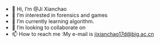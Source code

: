 - 👋 Hi, I’m @Ji Xianchao
- 👀 I’m interested in forensics and games
- 🌱 I’m currently learning algorithm.
- 💞️ I’m looking to collaborate on 
- 📫 How to reach me :My e-mail is jixianchao17d@big.ac.cn

<!---
genomicJ/genomicJ is a ✨ special ✨ repository because its `README.md` (this file) appears on your GitHub profile.
You can click the Preview link to take a look at your changes.
--->

